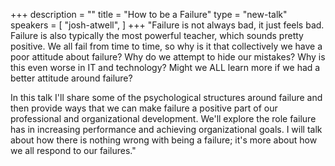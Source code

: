 +++
description = ""
title = "How to be a Failure"
type = "new-talk"
speakers = [
        "josh-atwell",
]
+++
"Failure is not always bad, it just feels bad. Failure is also typically the most powerful teacher, which sounds pretty positive. We all fail from time to time, so why is it that collectively we have a poor attitude about failure? Why do we attempt to hide our mistakes? Why is this even worse in IT and technology? Might we ALL learn more if we had a better attitude around failure?

In this talk I'll share some of the psychological structures around failure and then provide ways that we can make failure a positive part of our professional and organizational development. We'll explore the role failure has in increasing performance and achieving organizational goals. I will talk about how there is nothing wrong with being a failure; it's more about how we all respond to our failures."